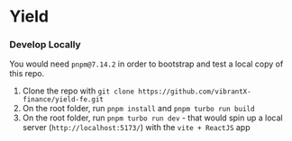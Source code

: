 # Yield

### Develop Locally

You would need `pnpm@7.14.2` in order to bootstrap and test a local copy of this repo.

1. Clone the repo with `git clone https://github.com/vibrantX-finance/yield-fe.git`
2. On the root folder, run `pnpm install` and `pnpm turbo run build`
3. On the root folder, run `pnpm turbo run dev` - that would spin up a local server (`http://localhost:5173/`) with the `vite + ReactJS` app
